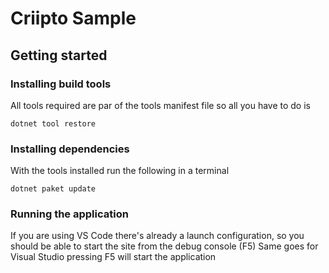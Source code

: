 # Criipto Sample

## Getting started

### Installing build tools

All tools required are par of the tools manifest file so all you have to do is 

```console
dotnet tool restore
```

### Installing dependencies

With the tools installed run the following in a terminal

```console
dotnet paket update
```

### Running the application

If you are using VS Code there's already a launch configuration, so you should be able to start the site from the debug console (F5)
Same goes for Visual Studio pressing F5 will start the application

